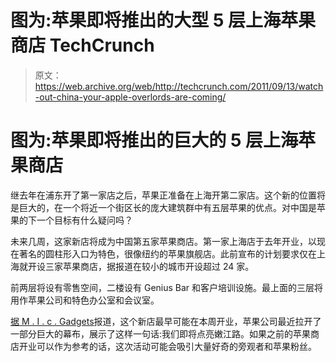 # 图为:苹果即将推出的大型 5 层上海苹果商店 TechCrunch

> 原文：<https://web.archive.org/web/http://techcrunch.com/2011/09/13/watch-out-china-your-apple-overlords-are-coming/>

# 图为:苹果即将推出的巨大的 5 层上海苹果商店

继去年在浦东开了第一家店之后，苹果正准备在上海开第二家店。这个新的位置将是巨大的，在一个将近一个街区长的庞大建筑群中有五层苹果的优点。对中国是苹果的下一个目标有什么疑问吗？

未来几周，这家新店将成为中国第五家苹果商店。第一家上海店于去年开业，以现在著名的圆柱形入口为特色，很像纽约的苹果旗舰店。此前宣布的计划要求仅在上海就开设三家苹果商店，据报道在较小的城市开设超过 24 家。

前两层将设有零售空间，二楼设有 Genius Bar 和客户培训设施。最上面的三层将用作苹果公司和特色办公室和会议室。

[据 M . I . c . Gadgets](https://web.archive.org/web/20230205035350/http://micgadget.com/15503/chinas-biggest-apple-store-prepares-to-open/)报道，这个新店最早可能在本周开业，苹果公司最近拉开了一部分巨大的幕布，展示了这样一句话:我们即将点亮嫩江路。如果之前的苹果商店开业可以作为参考的话，这次活动可能会吸引大量好奇的旁观者和苹果粉丝。